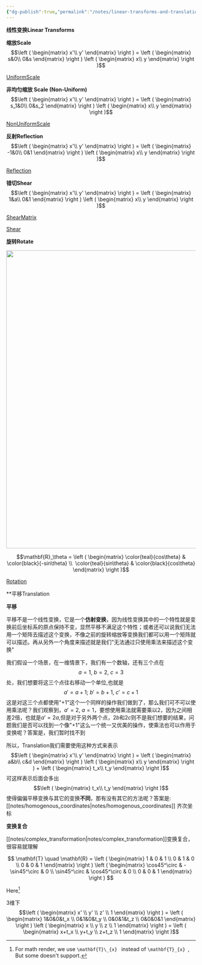 ```yaml
---
{"dg-publish":true,"permalink":"/notes/linear-transforms-and-translation/","title":"Linear transforms and translation","noteIcon":"","created":"","updated":""}
---
```


**线性变换Linear Transforms**

**缩放Scale**
$$\left ( \begin{matrix} x'\\ y' \end{matrix} \right ) = \left ( \begin{matrix} s&0\\ 0&s \end{matrix} \right ) \left ( \begin{matrix} x\\ y \end{matrix} \right )$$

  

[UniformScale](https://cdn.jsdelivr.net/gh/aaronmack/image-hosting@master/mathematics/UniformScale.mp4 ':include :type=video controls width=100% height=360px')

  

**非均匀缩放 Scale (Non-Uniform)**
$$\left ( \begin{matrix} x'\\ y' \end{matrix} \right ) = \left ( \begin{matrix} s_1&0\\ 0&s_2 \end{matrix} \right ) \left ( \begin{matrix} x\\ y \end{matrix} \right )$$

  

[NonUniformScale](https://cdn.jsdelivr.net/gh/aaronmack/image-hosting@master/mathematics/NonUniformScale.mp4 ':include :type=video controls width=100% height=360px')

  

**反射Reflection**
$$\left ( \begin{matrix} x'\\ y' \end{matrix} \right ) = \left ( \begin{matrix} -1&0\\ 0&1 \end{matrix} \right ) \left ( \begin{matrix} x\\ y \end{matrix} \right )$$

  

[Reflection](https://cdn.jsdelivr.net/gh/aaronmack/image-hosting@master/mathematics/Reflection.mp4 ':include :type=video controls width=100% height=360px')

  

**错切Shear**
$$\left ( \begin{matrix} x'\\ y' \end{matrix} \right ) = \left ( \begin{matrix} 1&a\\ 0&1 \end{matrix} \right ) \left ( \begin{matrix} x\\ y \end{matrix} \right )$$

  

[ShearMatrix](https://cdn.jsdelivr.net/gh/aaronmack/image-hosting@master/mathematics/ShearMatrix.mp4 ':include :type=video controls width=100% height=360px')

  

[Shear](https://cdn.jsdelivr.net/gh/aaronmack/image-hosting@master/mathematics/Shear.mp4 ':include :type=video controls width=100% height=360px')

  

**旋转Rotate**<div align=center><img src="https://cdn.jsdelivr.net/gh/aaronmack/image-hosting@master/mathematics/手绘-Rotate.3lljascgw0k0.webp" width="790"></div>

$$\mathbf{R}_\theta = \left ( \begin{matrix} \color{teal}{cos\theta} & \color{black}{-sin\theta} \\  \color{teal}{sin\theta} & \color{black}{cos\theta} \end{matrix} \right )$$

  

[Rotation](https://cdn.jsdelivr.net/gh/aaronmack/image-hosting@master/mathematics/Rotation.mp4 ':include :type=video controls width=100% height=360px')

  

**平移Translation

**平移**

平移不是一个线性变换，它是一个**仿射变换**，因为线性变换其中的一个特性就是变换前后坐标系的原点保持不变，显然平移不满足这个特性；或者还可以说我们无法用一个矩阵去描述这个变换，不像之前的旋转缩放等变换我们都可以用一个矩阵就可以描述。再从另外一个角度来描述就是我们"无法通过只使用乘法来描述这个变换"

我们假设一个场景，在一维情景下，我们有一个数轴，还有三个点在
$$a=1,\ b=2,\ c=3$$
处，我们想要将这三个点往右移动一个单位,也就是
$$a'=a+1;\ b'=b+1,\ c'=c+1$$
这是对这三个点都使用"+1"这个一个同样的操作我们做到了，那么我们可不可以使用乘法呢？我们观察到，$a'=2,\ a=1$，要想使用乘法就需要乘以$2$，因为之间相差$2$倍，也就是$a'=2a$,但是对于另外两个点，$2b$和$2c$则不是我们想要的结果，问题我们是否可以找到一个像"+1"这么一个统一又优美的操作，使乘法也可以作用于变换呢？答案是，我们暂时找不到

所以，Translation我们需要使用这种方式来表示
$$\left ( \begin{matrix} x'\\ y' \end{matrix} \right ) = \left ( \begin{matrix} a&b\\ c&d \end{matrix} \right ) \left ( \begin{matrix} x\\ y \end{matrix} \right ) + \left ( \begin{matrix} t_x\\ t_y \end{matrix} \right )$$
可这样表示后面会多出
$$\left ( \begin{matrix} t_x\\ t_y \end{matrix} \right )$$
使得偏偏平移变换与其它的变换**不同**，那有没有其它的方法呢？答案是: [[notes/homogenous_coordinates\|notes/homogenous_coordinates]] 齐次坐标


**变换复合**

[[notes/complex_transformation\|notes/complex_transformation]]变换复合，很容易就理解

$$
\mathbf{T} \quad
\mathbf{R} = 
\left ( 
\begin{matrix} 1 & 0 & 1 \\ 0 & 1 & 0 \\ 0 & 0 & 1 
\end{matrix} 
\right ) 
\left ( 
\begin{matrix} \cos45^\circ & -\sin45^\circ & 0 \\ \sin45^\circ & \cos45^\circ & 0 \\ 0 & 0 & 1 
\end{matrix} 
\right )
$$

Here[^1]

3维下
$$\left ( \begin{matrix} x' \\ y' \\ z' \\ 1 \end{matrix} \right ) = \left ( \begin{matrix} 1&0&0&t_x \\ 0&1&0&t_y \\ 0&0&1&t_z \\ 0&0&0&1 \end{matrix} \right ) \left ( \begin{matrix} x \\ y \\ z \\ 1 \end{matrix} \right ) = \left ( \begin{matrix} x+t_x \\ y+t_y \\ z+t_z \\ 1 \end{matrix} \right )$$

[^1]: For math render, we use `\mathbf{T}\_{x} ` instead of `\mathbf{T}_{x} `, But some doesn't support.